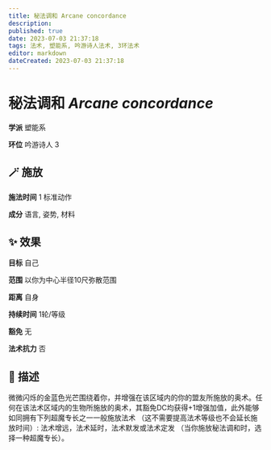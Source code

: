 ```yaml
---
title: 秘法调和 Arcane concordance
description: 
published: true
date: 2023-07-03 21:37:18
tags: 法术, 塑能系, 吟游诗人法术, 3环法术
editor: markdown
dateCreated: 2023-07-03 21:37:18
---
```


# **秘法调和** *Arcane concordance*

**学派** 塑能系 

**环位** 吟游诗人 3

## 🪄 施放

**施法时间** 1 标准动作

**成分** 语言, 姿势, 材料

## ✨ 效果 

**目标** 自己 

**范围** 以你为中心半径10尺弥散范围

**距离** 自身  

**持续时间** 1轮/等级 

**豁免** 无

**法术抗力** 否

## 📖 描述

微微闪烁的金蓝色光芒围绕着你，并增强在该区域内的你的盟友所施放的奥术。任何在该法术区域内的生物所施放的奥术，其豁免DC均获得+1增强加值，此外能够如同拥有下列超魔专长之一一般施放法术 （这不需要提高法术等级也不会延长施放时间）: 法术增远，法术延时，法术默发或法术定发 （当你施放秘法调和时，选择一种超魔专长）。
    